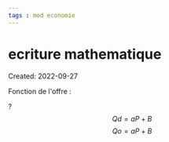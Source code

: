 ```yaml
---
tags : mod economie
---
```

# ecriture mathematique
Created: 2022-09-27

Fonction de l'offre : 

?
$$Qd= aP+B$$
$$Qo= aP+B$$
<!--SR:!2022-10-22,4,230-->